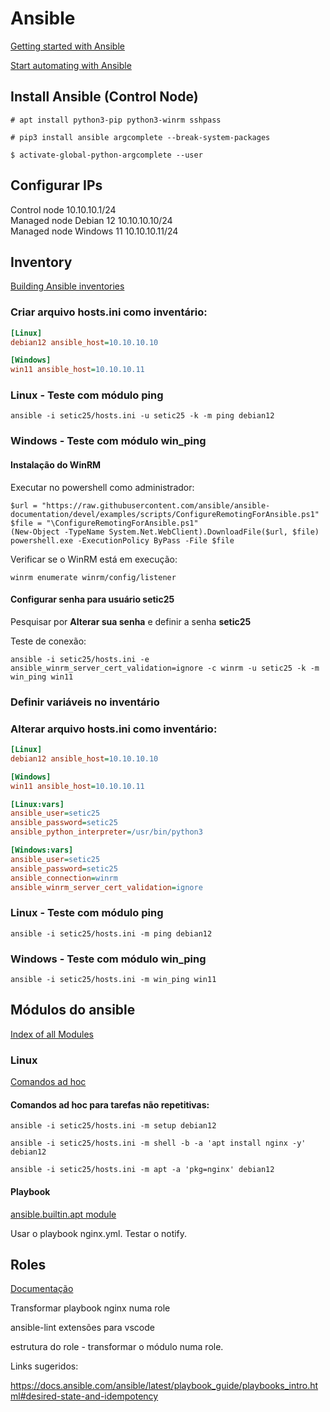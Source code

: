 # Ansible

[Getting started with Ansible](https://docs.ansible.com/ansible/latest/getting_started/index.html#getting-started-with-ansible)

[Start automating with Ansible](https://docs.ansible.com/ansible/latest/getting_started/get_started_ansible.html#start-automating-with-ansible)

## Install Ansible (Control Node)

`# apt install python3-pip python3-winrm sshpass`

`# pip3 install ansible argcomplete --break-system-packages`

`$ activate-global-python-argcomplete --user`

## Configurar IPs

Control node                10.10.10.1/24  
Managed node Debian 12      10.10.10.10/24  
Managed node Windows 11     10.10.10.11/24  

## Inventory

[Building Ansible inventories](https://docs.ansible.com/ansible/latest/inventory_guide/index.html)


### Criar arquivo hosts.ini como inventário:
``` ini
[Linux]  
debian12 ansible_host=10.10.10.10

[Windows]  
win11 ansible_host=10.10.10.11
```
### Linux - Teste com módulo ping
`ansible -i setic25/hosts.ini -u setic25 -k -m ping debian12`

### Windows - Teste com módulo win_ping

#### Instalação do WinRM

Executar no powershell como administrador:
``` pwsh
$url = "https://raw.githubusercontent.com/ansible/ansible-documentation/devel/examples/scripts/ConfigureRemotingForAnsible.ps1"  
$file = "\ConfigureRemotingForAnsible.ps1"  
(New-Object -TypeName System.Net.WebClient).DownloadFile($url, $file)  
powershell.exe -ExecutionPolicy ByPass -File $file  
```
Verificar se o WinRM está em execução:

`winrm enumerate winrm/config/listener`

#### Configurar senha para usuário setic25

Pesquisar por <strong>Alterar sua senha</strong> e definir a senha <strong>setic25</strong>

Teste de conexão:

`ansible -i setic25/hosts.ini -e ansible_winrm_server_cert_validation=ignore -c winrm -u setic25 -k -m win_ping win11`

### Definir variáveis no inventário

### Alterar arquivo hosts.ini como inventário:
``` ini
[Linux]  
debian12 ansible_host=10.10.10.10

[Windows]  
win11 ansible_host=10.10.10.11

[Linux:vars]  
ansible_user=setic25  
ansible_password=setic25  
ansible_python_interpreter=/usr/bin/python3  

[Windows:vars]  
ansible_user=setic25  
ansible_password=setic25  
ansible_connection=winrm  
ansible_winrm_server_cert_validation=ignore  
```

### Linux - Teste com módulo ping
`ansible -i setic25/hosts.ini -m ping debian12`

### Windows - Teste com módulo win_ping
`ansible -i setic25/hosts.ini -m win_ping win11`


## Módulos do ansible

[Index of all Modules](https://docs.ansible.com/ansible/latest/collections/index_module.html)

### Linux

[Comandos ad hoc](https://docs.ansible.com/ansible/latest/command_guide/intro_adhoc.html)

#### Comandos ad hoc para tarefas não repetitivas:

`ansible -i setic25/hosts.ini -m setup debian12`

`ansible -i setic25/hosts.ini -m shell -b -a 'apt install nginx -y' debian12`

`ansible -i setic25/hosts.ini -m apt -a 'pkg=nginx' debian12`

#### Playbook

[ansible.builtin.apt module](https://docs.ansible.com/ansible/latest/collections/ansible/builtin/apt_module.html#ansible-collections-ansible-builtin-apt-module)

Usar o playbook nginx.yml. Testar o notify.

## Roles

[Documentação](https://docs.ansible.com/ansible/latest/playbook_guide/playbooks_reuse_roles.html#roles)

Transformar playbook nginx numa role


ansible-lint
extensões para vscode

estrutura do role - transformar o módulo numa role.


Links sugeridos:

https://docs.ansible.com/ansible/latest/playbook_guide/playbooks_intro.html#desired-state-and-idempotency
